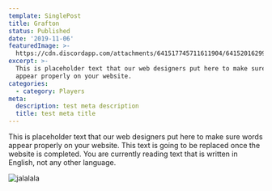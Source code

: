 ```yaml
---
template: SinglePost
title: Grafton
status: Published
date: '2019-11-06'
featuredImage: >-
  https://cdn.discordapp.com/attachments/641517745711611904/641520162994126848/DSC_0507.JPG
excerpt: >-
  This is placeholder text that our web designers put here to make sure words
  appear properly on your website. 
categories:
  - category: Players
meta:
  description: test meta description
  title: test meta title
---
```

This is placeholder text that our web designers put here to make sure words appear properly on your website. This text is going to be replaced once the website is completed. You are currently reading text that is written in English, not any other language.

![jalalala](https://ucarecdn.com/59d8de4a-77f1-436d-b471-7f2df760ec6e/ "stest")

